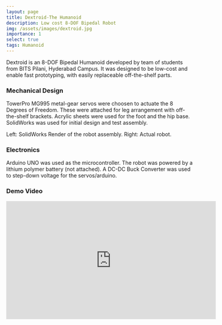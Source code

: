 ```yaml
---
layout: page
title: Dextroid-The Humanoid
description: Low cost 8-DOF Bipedal Robot
img: /assets/images/dextroid.jpg
importance: 1
select: true
tags: Humanoid
---
```


Dextroid is an 8-DOF Bipedal Humanoid developed by team of students from BITS Pilani, Hyderabad Campus. It was designed to be low-cost and enable fast prototyping, with easily replaceable off-the-shelf parts.

<!--more-->

### Mechanical Design

TowerPro MG995 metal-gear servos were choosen to actuate the 8 Degrees of Freedom. These were attached for leg arrangement with off-the-shelf brackets. Acrylic sheets were used for the foot and the hip base. SolidWorks was used for initial design and test assembly.

<div class="row">
    <div class="col-sm mt-3 mt-md-0">
        <img class="img-fluid rounded z-depth-1" src="{{ '/assets/images/dextroid2.png' | relative_url }}" alt="" title="Dextroid"/>
    </div>
</div>
<div class="caption">
    Left: SolidWorks Render of the robot assembly. Right: Actual robot.
</div>


### Electronics

Arduino UNO was used as the microcontroller. The robot was powered by a lithium polymer battery (not attached). A DC-DC Buck Converter was used to step-down voltage for the servos/arduino.

### Demo Video

<iframe width="560" height="315" src="https://www.youtube.com/embed/JOigEVpNYiw" frameborder="0" allow="accelerometer; autoplay; clipboard-write; encrypted-media; gyroscope; picture-in-picture" allowfullscreen></iframe>